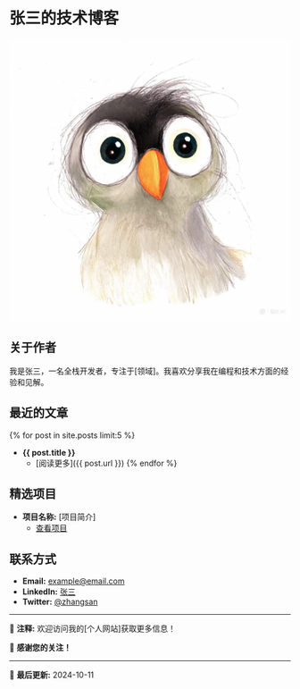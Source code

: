 # 张三的技术博客

![个人头像](/image.png)

## 关于作者

我是张三，一名全栈开发者，专注于[领域]。我喜欢分享我在编程和技术方面的经验和见解。

## 最近的文章

{% for post in site.posts limit:5 %}
- **{{ post.title }}**
  - [阅读更多]({{ post.url }})
{% endfor %}

## 精选项目

- **项目名称:** [项目简介]
  - [查看项目](https://example.com/project)

## 联系方式

- **Email:** example@email.com
- **LinkedIn:** [张三](https://www.linkedin.com/in/example)
- **Twitter:** [@zhangsan](https://twitter.com/zhangsan)

---

📝 **注释:** 欢迎访问我的[个人网站]获取更多信息！

🌟 **感谢您的关注！**

---

📝 **最后更新:** 2024-10-11
